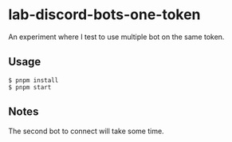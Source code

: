 # lab-discord-bots-one-token

An experiment where I test to use multiple bot on the same token.

## Usage

```console
$ pnpm install
$ pnpm start
```

## Notes

The second bot to connect will take some time.

